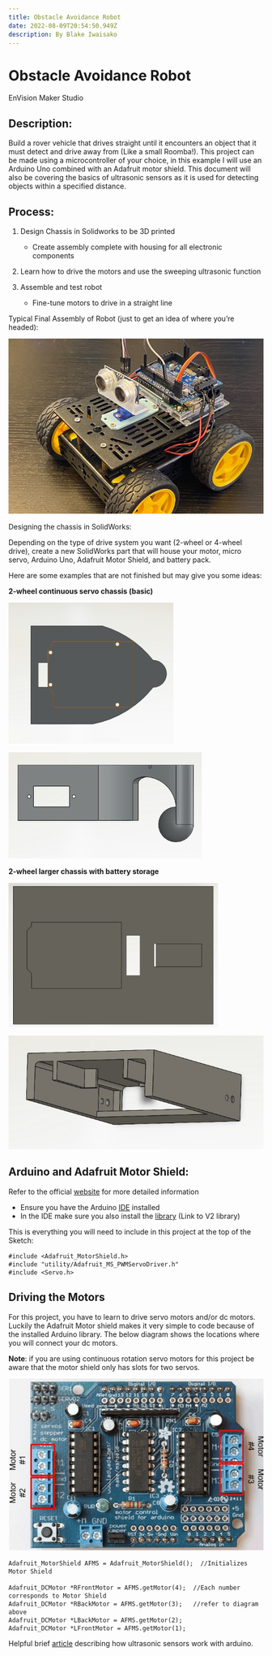 ```yaml
---
title: Obstacle Avoidance Robot
date: 2022-08-09T20:54:50.949Z
description: By Blake Iwaisako
---
```

<!--StartFragment-->

# Obstacle Avoidance Robot

EnVision Maker Studio

## Description:

Build a rover vehicle that drives straight until it encounters an object that it must detect and drive away from (Like a small Roomba!). This project can be made using a microcontroller of your choice, in this example I will use an Arduino Uno combined with an Adafruit motor shield. This document will also be covering the basics of ultrasonic sensors as it is used for detecting objects within a specified distance. 

## Process:

1. Design Chassis in Solidworks to be 3D printed

   * Create assembly complete with housing for all electronic components
2. Learn how to drive the motors and use the sweeping ultrasonic function
3. Assemble and test robot

   * Fine-tune motors to drive in a straight line

Typical Final Assembly of Robot (just to get an idea of where you’re headed):

![](/images/finalproduct.jpg)

Designing the chassis in SolidWorks:

Depending on the type of drive system you want (2-wheel or 4-wheel drive), create a new SolidWorks part that will house your motor, micro servo, Arduino Uno, Adafruit Motor Shield, and battery pack.

Here are some examples that are not finished but may give you some ideas:

**2-wheel continuous servo chassis (basic)**

![](/images/badchassis1.jpg)

![](/images/badchassis1-2.jpg)

**2-wheel larger chassis with battery storage**

![](/images/badchassis2-2.jpg)

![](/images/badchassis2.jpg)

## Arduino and Adafruit Motor Shield:

Refer to the official [website](https://learn.adafruit.com/adafruit-motor-shield-v2-for-arduino/install-headers) for more detailed information

* Ensure you have the Arduino [IDE](https://www.arduino.cc/en/software) installed
* In the IDE make sure you also install the [library](https://learn.adafruit.com/adafruit-motor-shield-v2-for-arduino/install-software) (Link to V2 library)

This is everything you will need to include in this project at the top of the Sketch:

```
#include <Adafruit_MotorShield.h>
#include "utility/Adafruit_MS_PWMServoDriver.h"
#include <Servo.h>
```

## Driving the Motors

For this project, you have to learn to drive servo motors and/or dc motors. Luckily the Adafruit Motor shield makes it very simple to code because of the installed Arduino library. The below diagram shows the locations where you will connect your dc motors.

**Note**: if you are using continuous rotation servo motors for this project be aware that the motor shield only has slots for two servos.

![](/images/afms.jpg)

```
Adafruit_MotorShield AFMS = Adafruit_MotorShield();  //Initializes Motor Shield

Adafruit_DCMotor *RFrontMotor = AFMS.getMotor(4);  //Each number corresponds to Motor Shield
Adafruit_DCMotor *RBackMotor = AFMS.getMotor(3);   //refer to diagram above
Adafruit_DCMotor *LBackMotor = AFMS.getMotor(2);
Adafruit_DCMotor *LFrontMotor = AFMS.getMotor(1);
```

Helpful brief [article](https://www.arrow.com/en/research-and-events/articles/ultrasonic-sensors-how-they-work-and-how-to-use-them-with-arduino) describing how ultrasonic sensors work with arduino.

<!--EndFragment-->
